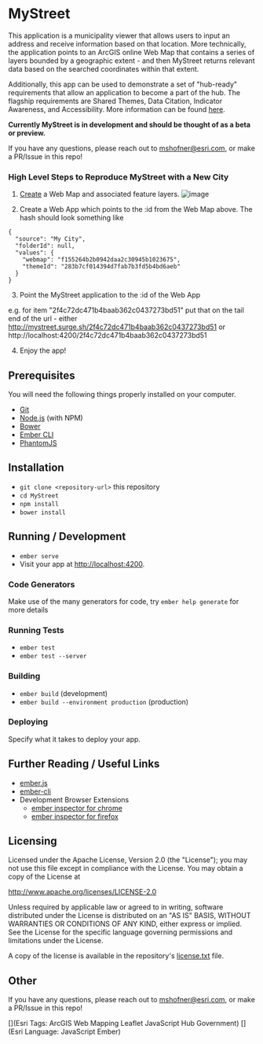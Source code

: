 # MyStreet

This application is a municipality viewer that allows users to input an address and receive information based on that location. More technically, the application points to an ArcGIS online Web Map that contains a series of layers bounded by a geographic extent - and then MyStreet returns relevant data based on the searched coordinates within that extent.

Additionally, this app can be used to demonstrate a set of "hub-ready" requirements that allow an application to become a part of the hub. The flagship requirements are Shared Themes, Data Citation, Indicator Awareness, and Accessibility. More information can be found [here](https://github.com/Esri/MyStreet/blob/master/hub-ready.md).

**Currently MyStreet is in development and should be thought of as a beta or preview.**


If you have any questions, please reach out to mshofner@esri.com, or make a PR/Issue in this repo!

### High Level Steps to Reproduce MyStreet with a New City
1. [Create](http://doc.arcgis.com/en/arcgis-online/share-maps/add-items.htm) a Web Map and associated feature layers.
![image](https://cloud.githubusercontent.com/assets/14302394/22866720/03f9e2ac-f149-11e6-974a-6f5f8a350b01.png)

2. Create a Web App which points to the :id from the Web Map above.
The hash should look something like
```
{
  "source": "My City",
  "folderId": null,
  "values": {
    "webmap": "f155264b2b0942daa2c30945b1023675",
    "themeId": "283b7cf014394d7fab7b3fd5b4bd6aeb"
  }
}
```

3. Point the MyStreet application to the :id of the Web App

e.g. for item "2f4c72dc471b4baab362c0437273bd51" put that on the tail end of the url - either  http://mystreet.surge.sh/2f4c72dc471b4baab362c0437273bd51 or http://localhost:4200/2f4c72dc471b4baab362c0437273bd51

4. Enjoy the app!

## Prerequisites

You will need the following things properly installed on your computer.

* [Git](http://git-scm.com/)
* [Node.js](http://nodejs.org/) (with NPM)
* [Bower](http://bower.io/)
* [Ember CLI](http://ember-cli.com/)
* [PhantomJS](http://phantomjs.org/)

## Installation

* `git clone <repository-url>` this repository
* `cd MyStreet`
* `npm install`
* `bower install`

## Running / Development

* `ember serve`
* Visit your app at [http://localhost:4200](http://localhost:4200).

### Code Generators

Make use of the many generators for code, try `ember help generate` for more details

### Running Tests

* `ember test`
* `ember test --server`

### Building

* `ember build` (development)
* `ember build --environment production` (production)

### Deploying

Specify what it takes to deploy your app.

## Further Reading / Useful Links

* [ember.js](http://emberjs.com/)
* [ember-cli](http://ember-cli.com/)
* Development Browser Extensions
  * [ember inspector for chrome](https://chrome.google.com/webstore/detail/ember-inspector/bmdblncegkenkacieihfhpjfppoconhi)
  * [ember inspector for firefox](https://addons.mozilla.org/en-US/firefox/addon/ember-inspector/)

## Licensing

Licensed under the Apache License, Version 2.0 (the "License");
you may not use this file except in compliance with the License.
You may obtain a copy of the License at

   http://www.apache.org/licenses/LICENSE-2.0

Unless required by applicable law or agreed to in writing, software
distributed under the License is distributed on an "AS IS" BASIS,
WITHOUT WARRANTIES OR CONDITIONS OF ANY KIND, either express or implied.
See the License for the specific language governing permissions and
limitations under the License.

A copy of the license is available in the repository's [license.txt](./LICENSE.txt) file.

## Other

If you have any questions, please reach out to mshofner@esri.com, or make a PR/Issue in this repo!

[](Esri Tags: ArcGIS Web Mapping Leaflet JavaScript Hub Government)
[](Esri Language: JavaScript Ember)
